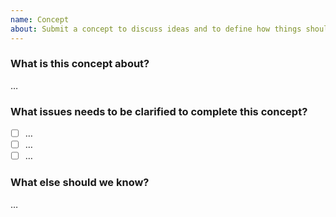 ```yaml
---
name: Concept
about: Submit a concept to discuss ideas and to define how things should be designed.
---
```


### What is this concept about?

…

### What issues needs to be clarified to complete this concept?

- [ ] …
- [ ] …
- [ ] …

### What else should we know?

…
